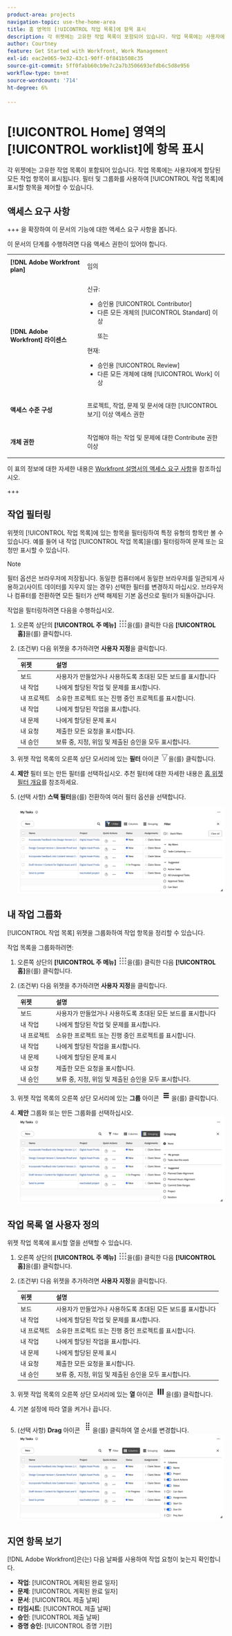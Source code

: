 ```yaml
---
product-area: projects
navigation-topic: use-the-home-area
title: 홈 영역의 [!UICONTROL 작업 목록]에 항목 표시
description: 각 위젯에는 고유한 작업 목록이 포함되어 있습니다. 작업 목록에는 사용자에게 할당된 모든 작업 항목이 표시됩니다. 필터 및 그룹화를 사용하여 [!UICONTROL 작업 목록]에 표시할 항목을 제어할 수 있습니다.
author: Courtney
feature: Get Started with Workfront, Work Management
exl-id: eac2e065-9e32-43c1-90ff-0f841b508c35
source-git-commit: 5ff0fabb60cb9e7c2a7b3506693efdb6c5d8e956
workflow-type: tm+mt
source-wordcount: '714'
ht-degree: 6%

---
```


# [!UICONTROL Home] 영역의 [!UICONTROL worklist]에 항목 표시

<!-- Audited: 1/2024 -->

각 위젯에는 고유한 작업 목록이 포함되어 있습니다. 작업 목록에는 사용자에게 할당된 모든 작업 항목이 표시됩니다. 필터 및 그룹화를 사용하여 [!UICONTROL 작업 목록]에 표시할 항목을 제어할 수 있습니다.

## 액세스 요구 사항

+++ 을 확장하여 이 문서의 기능에 대한 액세스 요구 사항을 봅니다.

이 문서의 단계를 수행하려면 다음 액세스 권한이 있어야 합니다.

<table style="table-layout:auto"> 
 <col> 
 </col> 
 <col> 
 </col> 
 <tbody> 
  <tr> 
   <td role="rowheader"><strong>[!DNL Adobe Workfront plan]</strong></td> 
   <td> <p>임의</p> </td> 
  </tr> 
  <tr> 
   <td role="rowheader"><strong>[!DNL Adobe Workfront] 라이센스</strong></td> 
   <td> <p>신규:</p><ul><li>승인용 [!UICONTROL Contributor]</li> <li>다른 모든 개체의 [!UICONTROL Standard] 이상</li> <p>또는</p> 
  </ul><p>현재:</p><ul><li>승인용 [!UICONTROL Review]</li> <li>다른 모든 개체에 대해 [!UICONTROL Work] 이상</li> </td> 
  </tr> </ul>
  <tr> 
   <td role="rowheader"><strong>액세스 수준 구성</strong></td> 
   <td> <p>프로젝트, 작업, 문제 및 문서에 대한 [!UICONTROL 보기] 이상 액세스 권한</p> </td> 
  </tr> 
  <tr> 
   <td role="rowheader"><strong>개체 권한</strong></td> 
   <td> <p>작업해야 하는 작업 및 문제에 대한 Contribute 권한 이상</p>  </td> 
  </tr> 
 </tbody> 
</table>

이 표의 정보에 대한 자세한 내용은 [Workfront 설명서의 액세스 요구 사항](/help/quicksilver/administration-and-setup/add-users/access-levels-and-object-permissions/access-level-requirements-in-documentation.md)을 참조하십시오.

+++

## 작업 필터링

위젯의 [!UICONTROL 작업 목록]에 있는 항목을 필터링하여 특정 유형의 항목만 볼 수 있습니다. 예를 들어 내 작업 [!UICONTROL 작업 목록]을(를) 필터링하여 문제 또는 요청만 표시할 수 있습니다.

>[!NOTE]
>
>필터 옵션은 브라우저에 저장됩니다. 동일한 컴퓨터에서 동일한 브라우저를 일관되게 사용하고(사이트 데이터를 지우지 않는 경우) 선택한 필터를 변경하지 마십시오. 브라우저나 컴퓨터를 전환하면 모든 필터가 선택 해제된 기본 옵션으로 필터가 되돌아갑니다.

작업을 필터링하려면 다음을 수행하십시오.

1. 오른쪽 상단의 **[!UICONTROL 주 메뉴]** ![](assets/main-menu-icon.png)을(를) 클릭한 다음 **[!UICONTROL 홈]**&#x200B;을(를) 클릭합니다.
1. (조건부) 다음 위젯을 추가하려면 **사용자 지정**&#x200B;을 클릭합니다.

   | 위젯 | 설명 |
   |--------------|---------------------------------------------------------------------------------------------------|
   | 보드 | 사용자가 만들었거나 사용하도록 초대된 모든 보드를 표시합니다 |
   | 내 작업 | 나에게 할당된 작업 및 문제를 표시합니다. |
   | 내 프로젝트 | 소유한 프로젝트 또는 진행 중인 프로젝트를 표시합니다. |
   | 내 작업 | 나에게 할당된 작업을 표시합니다. |
   | 내 문제 | 나에게 할당된 문제 표시 |
   | 내 요청 | 제출한 모든 요청을 표시합니다. |
   | 내 승인 | 보류 중, 지정, 위임 및 제출된 승인을 모두 표시합니다. |

1. 위젯 작업 목록의 오른쪽 상단 모서리에 있는 **필터** 아이콘 ![](assets/filter-nwepng.png)을(를) 클릭합니다.
1. **제안** 필터 또는 만든 필터를 선택하십시오.
추천 필터에 대한 자세한 내용은 [홈 위젯 필터 개요](/help/quicksilver/workfront-basics/using-home/using-the-home-area/widget-filter-overview-home.md)를 참조하세요.
1. (선택 사항) **스택 필터**&#x200B;을(를) 전환하여 여러 필터 옵션을 선택합니다.

   ![](assets/my-task-filter-open.png)


## 내 작업 그룹화

[!UICONTROL 작업 목록] 위젯을 그룹화하여 작업 항목을 정리할 수 있습니다.

작업 목록을 그룹화하려면:

1. 오른쪽 상단의 **[!UICONTROL 주 메뉴]** ![](assets/main-menu-icon.png)을(를) 클릭한 다음 **[!UICONTROL 홈]**&#x200B;을(를) 클릭합니다.
1. (조건부) 다음 위젯을 추가하려면 **사용자 지정**&#x200B;을 클릭합니다.

   | 위젯 | 설명 |
   |--------------|---------------------------------------------------------------------------------------------------|
   | 보드 | 사용자가 만들었거나 사용하도록 초대된 모든 보드를 표시합니다 |
   | 내 작업 | 나에게 할당된 작업 및 문제를 표시합니다. |
   | 내 프로젝트 | 소유한 프로젝트 또는 진행 중인 프로젝트를 표시합니다. |
   | 내 작업 | 나에게 할당된 작업을 표시합니다. |
   | 내 문제 | 나에게 할당된 문제 표시 |
   | 내 요청 | 제출한 모든 요청을 표시합니다. |
   | 내 승인 | 보류 중, 지정, 위임 및 제출된 승인을 모두 표시합니다. |

1. 위젯 작업 목록의 오른쪽 상단 모서리에 있는 **그룹** 아이콘 ![](assets/group-icon.png)을(를) 클릭합니다.
1. **제안** 그룹화 또는 만든 그룹화를 선택하십시오.
   ![](assets/grouping-expanded.png)


## 작업 목록 열 사용자 정의

위젯 작업 목록에 표시할 열을 선택할 수 있습니다.

1. 오른쪽 상단의 **[!UICONTROL 주 메뉴]** ![](assets/main-menu-icon.png)을(를) 클릭한 다음 **[!UICONTROL 홈]**&#x200B;을(를) 클릭합니다.
1. (조건부) 다음 위젯을 추가하려면 **사용자 지정**&#x200B;을 클릭합니다.

   | 위젯 | 설명 |
   |--------------|---------------------------------------------------------------------------------------------------|
   | 보드 | 사용자가 만들었거나 사용하도록 초대된 모든 보드를 표시합니다 |
   | 내 작업 | 나에게 할당된 작업 및 문제를 표시합니다. |
   | 내 프로젝트 | 소유한 프로젝트 또는 진행 중인 프로젝트를 표시합니다. |
   | 내 작업 | 나에게 할당된 작업을 표시합니다. |
   | 내 문제 | 나에게 할당된 문제 표시 |
   | 내 요청 | 제출한 모든 요청을 표시합니다. |
   | 내 승인 | 보류 중, 지정, 위임 및 제출된 승인을 모두 표시합니다. |

1. 위젯 작업 목록의 오른쪽 상단 모서리에 있는 **열** 아이콘 ![](assets/column-icon.png)을(를) 클릭합니다.
1. 기본 설정에 따라 열을 켜거나 끕니다.
1. (선택 사항) **Drag** 아이콘 ![](assets/drag-icon.png)을(를) 클릭하여 열 순서를 변경합니다.
   ![](assets/columns-expanded.png)


## 지연 항목 보기

[!DNL Adobe Workfront]은(는) 다음 날짜를 사용하여 작업 요청이 늦는지 확인합니다.

* **작업**: [!UICONTROL 계획된 완료 일자]
* **문제**: [!UICONTROL 계획된 완료 일자]
* **문서**: [!UICONTROL 제출 날짜]
* **타임시트**: [!UICONTROL 제출 날짜]
* **승인**: [!UICONTROL 제출 날짜]
* **증명 승인**: [!UICONTROL 증명 기한]





